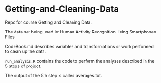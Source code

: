 # Getting-and-Cleaning-Data
Repo for course Getting and Cleaning Data.

The data set being used is: Human Activity Recognition Using Smartphones Files

CodeBook.md describes variables and transformations or work performed to clean up the data.

`run_analysis.R` contains the code to perform the analyses described in the 5 steps of project.

The output of the 5th step is called averages.txt.
